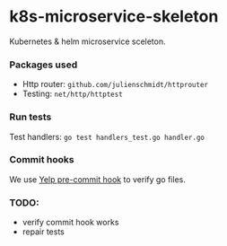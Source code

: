 # k8s-microservice-skeleton
Kubernetes &amp; helm microservice sceleton.

### Packages used
* Http router: `github.com/julienschmidt/httprouter`
* Testing: `net/http/httptest`

### Run tests
Test handlers: `go test handlers_test.go handler.go `

### Commit hooks
We use [Yelp pre-commit hook](http://pre-commit.com/) to verify go files.

### TODO:
* verify commit hook works
* repair tests